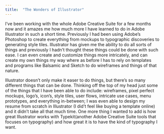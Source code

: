 ```yaml
---
title:  "The Wonders of Illustrator"
---
```


I’ve been working with the whole Adobe Creative Suite for a few months now and it amazes me how much more I have learned to do in Adobe Illustrator in such a short time. Previously I had been using Adobe’s Photoshop to create everything from mockups to typographic discoveries to generating style tiles. Illustrator has given me the ability to do all sorts of things and previously I hadn’t thought these things could be done with such ease. I can even create and customize things more intricately, and can create my own things my way where as before I has to rely on templates and programs like Balsamic and Sketch to do wireframes and things of that nature.

Illustrator doesn’t only make it easer to do things, but there’s so many different things that can be done. Thinking off the top of my head just some of the things that I have been able to do include: wireframes, pixel perfect mockups, logo’s, icon’s, style tiles, user flows, intricate use cases, menu prototypes, and everything in-between; I was even able to design my resume from scratch in Illustrator (I did’t feel like buying a template online) and it didn’t take all that much time. One more thing I wanted to add is how great Illustrator works with Typekit(another Adobe Creative Suite tools that focuses on typography) and how great it is to have the kind of typography I want.